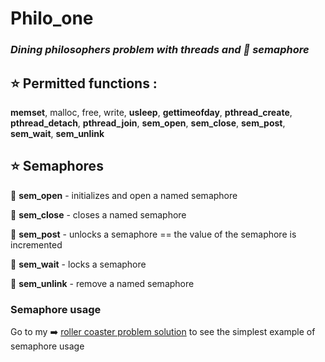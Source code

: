 # Philo_one
### _Dining philosophers problem with threads and :vertical_traffic_light: semaphore_
## :star: Permitted functions :  
__memset__, malloc, free, write, __usleep__, __gettimeofday__, __pthread_create__, 
__pthread_detach__, __pthread_join__, __sem_open__, __sem_close__, __sem_post__, __sem_wait__, __sem_unlink__

## :star: Semaphores

:round_pushpin:  __sem_open__ - initializes and open a named semaphore

:round_pushpin:  __sem_close__ - closes a named semaphore

:round_pushpin:  __sem_post__ - unlocks a semaphore == the value of the semaphore is incremented

:round_pushpin:  __sem_wait__ - locks a semaphore

:round_pushpin:  __sem_unlink__ - remove a named semaphore

### Semaphore usage

Go to my :arrow_right: [roller coaster problem solution](https://github.com/k-allard/dining_philosophers/tree/main/roller_coaster) to see the simplest example of semaphore usage
